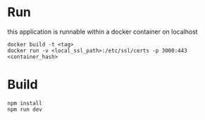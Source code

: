 # Run

this application is runnable within a docker container on localhost

    docker build -t <tag>
    docker run -v <local_ssl_path>:/etc/ssl/certs -p 3000:443 <container_hash>


# Build

    npm install
    npm run dev
